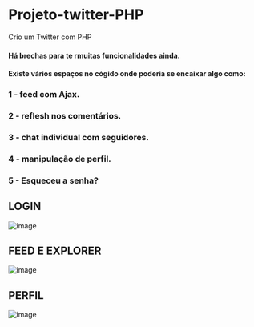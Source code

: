 # Projeto-twitter-PHP
Crio um Twitter com PHP
#### Há brechas para te rmuitas funcionalidades ainda.
#### Existe vários espaços no cógido onde poderia se encaixar algo como:
### 1 - feed com Ajax.
### 2 - reflesh nos comentários.
### 3 - chat individual com seguidores.
### 4 - manipulação de perfil.
### 5 - Esqueceu a senha? 
## LOGIN
![image](https://user-images.githubusercontent.com/54407649/121830385-ec7f7680-cc92-11eb-8a33-623bd3771087.png)
## FEED E EXPLORER
![image](https://user-images.githubusercontent.com/54407649/121830405-fe611980-cc92-11eb-957f-372da2937e25.png)
## PERFIL
![image](https://user-images.githubusercontent.com/54407649/121830513-323c3f00-cc93-11eb-8b7f-f55ef38c2fcc.png)


